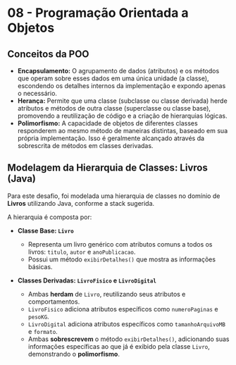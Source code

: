 # 08 - Programação Orientada a Objetos

## Conceitos da POO

* **Encapsulamento:** O agrupamento de dados (atributos) e os métodos que operam sobre esses dados em uma única unidade (a classe), escondendo os detalhes internos da implementação e expondo apenas o necessário.
* **Herança:** Permite que uma classe (subclasse ou classe derivada) herde atributos e métodos de outra classe (superclasse ou classe base), promovendo a reutilização de código e a criação de hierarquias lógicas.
* **Polimorfismo:** A capacidade de objetos de diferentes classes responderem ao mesmo método de maneiras distintas, baseado em sua própria implementação. Isso é geralmente alcançado através da sobrescrita de métodos em classes derivadas.

## Modelagem da Hierarquia de Classes: Livros (Java)

Para este desafio, foi modelada uma hierarquia de classes no domínio de **Livros** utilizando Java, conforme a stack sugerida.

A hierarquia é composta por:

* **Classe Base: `Livro`**
    * Representa um livro genérico com atributos comuns a todos os livros: `titulo`, `autor` e `anoPublicacao`.
    * Possui um método `exibirDetalhes()` que mostra as informações básicas.

* **Classes Derivadas: `LivroFisico` e `LivroDigital`**
    * Ambas **herdam** de `Livro`, reutilizando seus atributos e comportamentos.
    * `LivroFisico` adiciona atributos específicos como `numeroPaginas` e `pesoKG`.
    * `LivroDigital` adiciona atributos específicos como `tamanhoArquivoMB` e `formato`.
    * Ambas **sobrescrevem** o método `exibirDetalhes()`, adicionando suas informações específicas ao que já é exibido pela classe `Livro`, demonstrando o **polimorfismo**.
